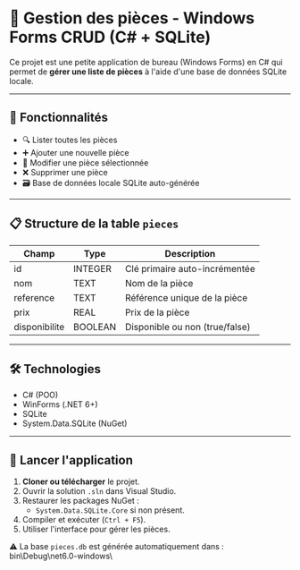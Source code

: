 # 🧩 Gestion des pièces - Windows Forms CRUD (C# + SQLite)

Ce projet est une petite application de bureau (Windows Forms) en C# qui permet de **gérer une liste de pièces** à l'aide d'une base de données SQLite locale.

---

## 📌 Fonctionnalités

- 🔍 Lister toutes les pièces
- ➕ Ajouter une nouvelle pièce
- 📝 Modifier une pièce sélectionnée
- ❌ Supprimer une pièce
- 🗃️ Base de données locale SQLite auto-générée

---

## 📋 Structure de la table `pieces`

| Champ         | Type      | Description                     |
|---------------|-----------|----------------------------------|
| id            | INTEGER   | Clé primaire auto-incrémentée    |
| nom           | TEXT      | Nom de la pièce                  |
| reference     | TEXT      | Référence unique de la pièce     |
| prix          | REAL      | Prix de la pièce                 |
| disponibilite | BOOLEAN   | Disponible ou non (true/false)   |

---

## 🛠️ Technologies

- C# (POO)
- WinForms (.NET 6+)
- SQLite
- System.Data.SQLite (NuGet)

---

## 🧪 Lancer l'application

1. **Cloner ou télécharger** le projet.
2. Ouvrir la solution `.sln` dans Visual Studio.
3. Restaurer les packages NuGet :
   - `System.Data.SQLite.Core` si non présent.
4. Compiler et exécuter (`Ctrl + F5`).
5. Utiliser l'interface pour gérer les pièces.

⚠️ La base `pieces.db` est générée automatiquement dans :
bin\Debug\net6.0-windows\

